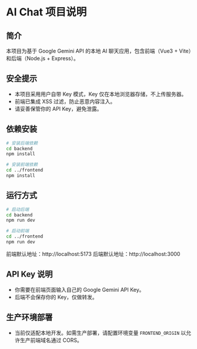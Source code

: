 # AI Chat 项目说明

## 简介

本项目为基于 Google Gemini API 的本地 AI 聊天应用，包含前端（Vue3 + Vite）和后端（Node.js + Express）。

## 安全提示

- 本项目采用用户自带 Key 模式，Key 仅在本地浏览器存储，不上传服务器。
- 前端已集成 XSS 过滤，防止恶意内容注入。
- 请妥善保管你的 API Key，避免泄露。

## 依赖安装

```bash
# 安装后端依赖
cd backend
npm install

# 安装前端依赖
cd ../frontend
npm install
```

## 运行方式

```bash
# 启动后端
cd backend
npm run dev

# 启动前端
cd ../frontend
npm run dev
```

前端默认地址：http://localhost:5173
后端默认地址：http://localhost:3000

## API Key 说明

- 你需要在前端页面输入自己的 Google Gemini API Key。
- 后端不会保存你的 Key，仅做转发。

## 生产环境部署

- 当前仅适配本地开发。如需生产部署，请配置环境变量 `FRONTEND_ORIGIN` 以允许生产前端域名通过 CORS。
